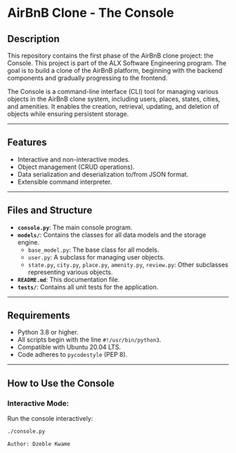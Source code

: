 # AirBnB Clone - The Console

## Description
This repository contains the first phase of the AirBnB clone project: the Console. This project is part of the ALX Software Engineering program. The goal is to build a clone of the AirBnB platform, beginning with the backend components and gradually progressing to the frontend.

The Console is a command-line interface (CLI) tool for managing various objects in the AirBnB clone system, including users, places, states, cities, and amenities. It enables the creation, retrieval, updating, and deletion of objects while ensuring persistent storage.

---

## Features
- Interactive and non-interactive modes.
- Object management (CRUD operations).
- Data serialization and deserialization to/from JSON format.
- Extensible command interpreter.

---

## Files and Structure
- **`console.py`**: The main console program.
- **`models/`**: Contains the classes for all data models and the storage engine.
  - `base_model.py`: The base class for all models.
  - `user.py`: A subclass for managing user objects.
  - `state.py`, `city.py`, `place.py`, `amenity.py`, `review.py`: Other subclasses representing various objects.
- **`README.md`**: This documentation file.
- **`tests/`**: Contains all unit tests for the application.

---

## Requirements
- Python 3.8 or higher.
- All scripts begin with the line `#!/usr/bin/python3`.
- Compatible with Ubuntu 20.04 LTS.
- Code adheres to `pycodestyle` (PEP 8).

---

## How to Use the Console
### Interactive Mode:
Run the console interactively:
```bash
./console.py

Author: Dzeble Kwame

